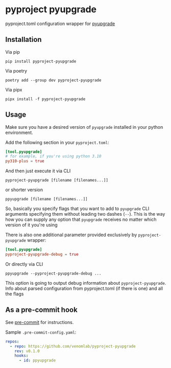 # pyproject pyupgrade

pyproject.toml configuration wrapper for [pyupgrade](https://github.com/asottile/pyupgrade)

## Installation

Via pip

```shell
pip install pyproject-pyupgrade
```

Via poetry

```shell
poetry add --group dev pyproject-pyupgrade
```

Via pipx

```shell
pipx install -f pyproject-pyupgrade
```

## Usage

Make sure you have a desired version of `pyupgrade`
installed in your python environment.

Add the following section in your `pyproject.toml`:

```toml
[tool.pyupgrade]
# for example, if you're using python 3.10
py310-plus = true
```

And then just execute it via CLI

```shell
pyproject-pyupgrade [filename [filenames...]]
```

or shorter version

```shell
ppyupgrade [filename [filenames...]]
```

So, basically you specify flags that you want to add to `pyupgrade`
CLI arguments specifying them without leading two dashes (`--`).
This is the way how you can supply any option that `pyupgrade` receives
no matter which version of it you're using

There is also one additional parameter provided exclusively by `pyproject-pyupgrade` wrapper:

```toml
[tool.pyupgrade]
pyproject-pyupgrade-debug = true
```

Or directly via CLI

```shell
ppyupgrade --pyproject-pyupgrade-debug ...
```

This option is going to output debug information about `pyproject-pyupgrade`.
Info about parsed configuration from pyproject.toml (if there is one) and all the flags

## As a pre-commit hook

See [pre-commit](https://github.com/pre-commit/pre-commit) for instructions.

Sample `.pre-commit-config.yaml`:

```yaml
repos:
  - repo: https://github.com/venomlab/pyproject-pyupgrade
    rev: v0.1.0
    hooks:
      - id: ppyupgrade
```
